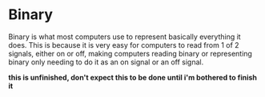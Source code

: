 # Binary

Binary is what most computers use to represent basically everything it does. This is because it is very easy for computers to read from 1 of 2 signals, either on or off, making computers reading binary or representing binary only needing to do it as an on signal or an off signal.

**this is unfinished, don't expect this to be done until i'm bothered to finish it**
